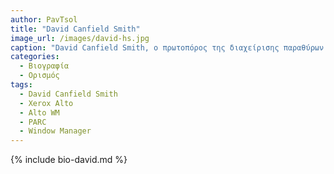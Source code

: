 ```yaml
---
author: PavTsol
title: "David Canfield Smith"
image_url: /images/david-hs.jpg
caption: "David Canfield Smith, ο πρωτοπόρος της διαχείρισης παραθύρων που έθεσε τα θεμέλια για τις σύγχρονες γραφικές διεπαφές χρήστη."
categories:
  - Βιογραφία 
  - Ορισμός 
tags:
  - David Canfield Smith
  - Xerox Alto
  - Alto WM
  - PARC
  - Window Manager
---
```


{% include bio-david.md %}
